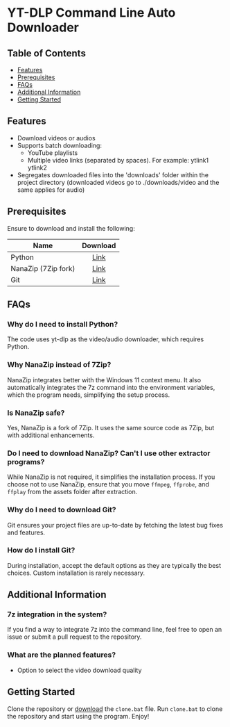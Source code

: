 # YT-DLP Command Line Auto Downloader

## Table of Contents
- [Features](#features)
- [Prerequisites](#prerequisites)
- [FAQs](#faqs)
- [Additional Information](#additional-information)
- [Getting Started](#getting-started)

## Features
- Download videos or audios
- Supports batch downloading:
  - YouTube playlists
  - Multiple video links (separated by spaces). For example: ytlink1 ytlink2
- Segregates downloaded files into the 'downloads' folder within the project directory (downloaded videos go to ./downloads/video and the same applies for audio)

## Prerequisites
Ensure to download and install the following:

| Name                |                                   Download                                   |
| ------------------- | :--------------------------------------------------------------------------: |
| Python              |                  [Link](https://www.python.org/downloads/)                   |
| NanaZip (7Zip fork) | [Link](https://www.microsoft.com/store/productId/9N8G7TSCL18R?ocid=pdpshare) |
| Git                 |                   [Link](https://git-scm.com/download/win)                   |

## FAQs
### Why do I need to install Python?
The code uses yt-dlp as the video/audio downloader, which requires Python.

### Why NanaZip instead of 7Zip?
NanaZip integrates better with the Windows 11 context menu. It also automatically integrates the 7z command into the environment variables, which the program needs, simplifying the setup process.

### Is NanaZip safe?
Yes, NanaZip is a fork of 7Zip. It uses the same source code as 7Zip, but with additional enhancements.

### Do I need to download NanaZip? Can't I use other extractor programs?
While NanaZip is not required, it simplifies the installation process. If you choose not to use NanaZip, ensure that you move `ffmpeg`, `ffprobe`, and `ffplay` from the assets folder after extraction.

### Why do I need to download Git?
Git ensures your project files are up-to-date by fetching the latest bug fixes and features.

### How do I install Git?
During installation, accept the default options as they are typically the best choices. Custom installation is rarely necessary.

## Additional Information

### 7z integration in the system?
If you find a way to integrate 7z into the command line, feel free to open an issue or submit a pull request to the repository.

### What are the planned features?
- Option to select the video download quality

## Getting Started

Clone the repository or [download](https://github.com/PizzaSpark/yt-dlp-auto-downloader/releases/download/1/clone.bat) the `clone.bat` file. Run `clone.bat` to clone the repository and start using the program. Enjoy!

